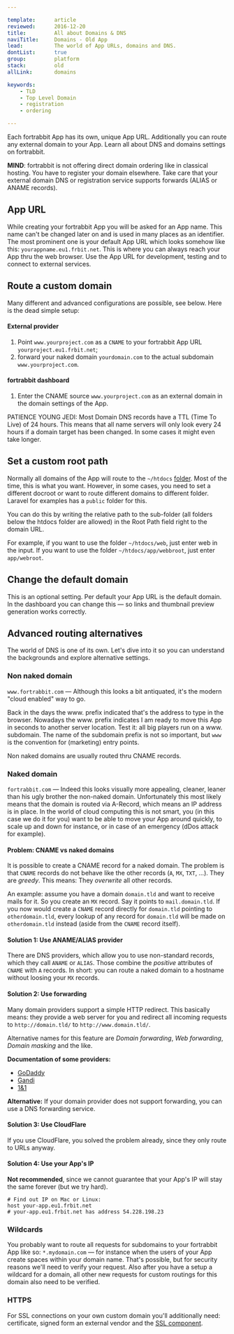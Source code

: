 ```yaml
---

template:      article
reviewed:      2016-12-20
title:         All about Domains & DNS
naviTitle:     Domains - Old App
lead:          The world of App URLs, domains and DNS.
dontList:      true
group:         platform
stack:         old
allLink:       domains

keywords:
    - TLD
    - Top Level Domain
    - registration
    - ordering

---
```


Each fortrabbit App has its own, unique App URL. Additionally you can route any external domain to your App. Learn all about DNS and domains settings on fortrabbit.

**MIND**: fortrabbit is not offering direct domain ordering like in classical hosting. You have to register your domain elsewhere. Take care that your external domain DNS or registration service supports forwards (ALIAS or ANAME records).

## App URL

While creating your fortrabbit App you will be asked for an App name. This name can't be changed later on and is used in many places as an identifier. The most prominent one is your default App URL which looks somehow like this: `yourappname.eu1.frbit.net`. This is where you can always reach your App thru the web browser. Use the App URL for development, testing and to connect to external services.

## Route a custom domain

Many different and advanced configurations are possible, see below. Here is the dead simple setup:

#### External provider

1. Point `www.yourproject.com` as a `CNAME` to your fortrabbit App URL `yourproject.eu1.frbit.net`;
2. forward your naked domain `yourdomain.com` to the actual subdomain `www.yourproject.com`.

#### fortrabbit dashboard

1. Enter the CNAME source `www.yourproject.com` as an external domain in the domain settings of the App.

PATIENCE YOUNG JEDI: Most Domain DNS records have a TTL (Time To Live) of 24 hours. This means that all name servers will only look every 24 hours if a domain target has been changed. In some cases it might even take longer.

## Set a custom root path

Normally all domains of the App will route to the `~/htdocs` [folder](directories). Most of the time, this is what you want. However, in some cases, you need to set a different docroot or want to route different domains to different folder. Laravel for examples has a `public` folder for this.

You can do this by writing the relative path to the sub-folder (all folders below the htdocs folder are allowed) in the Root Path field right to the domain URL.

For example, if you want to use the folder `~/htdocs/web`, just enter web in the input. If you want to use the folder `~/htdocs/app/webbroot`, just enter `app/webroot`.

## Change the default domain

This is an optional setting. Per default your App URL is the default domain. In the dashboard you can change this — so links and thumbnail preview generation works correctly.

## Advanced routing alternatives

The world of DNS is one of its own. Let's dive into it so you can understand the backgrounds and explore alternative settings.

### Non naked domain

`www.fortrabbit.com` — Although this looks a bit antiquated, it's the modern "cloud enabled" way to go.

Back in the days the www. prefix indicated that's the address to type in the browser. Nowadays the www. prefix indicates I am ready to move this App in seconds to another server location. Test it: all big players run on a www. subdomain. The name of the subdomain prefix is not so important, but `www` is the convention for (marketing) entry points.

Non naked domains are usually routed thru CNAME records.

### Naked domain

`fortrabbit.com` — Indeed this looks visually more appealing, cleaner, leaner than his ugly brother the non-naked domain. Unfortunately this most likely means that the domain is routed via A-Record, which means an IP address is in place. In the world of cloud computing this is not smart, you (in this case we do it for you) want to be able to move your App around quickly, to scale up and down for instance, or in case of an emergency (dDos attack for example).

#### Problem: CNAME vs naked domains

It is possible to create a CNAME record for a naked domain. The problem is that `CNAME` records do not behave like the other records (`A`, `MX`, `TXT`, …). They are *greedy*. This means: They *overwrite* all other records.

An example: assume you have a domain `domain.tld` and want to receive mails for it. So you create an `MX` record. Say it points to `mail.domain.tld`. If you now would create a `CNAME` record directly for `domain.tld` pointing to `otherdomain.tld`, every lookup of any record for `domain.tld` will be made on `otherdomain.tld` instead (aside from the `CNAME` record itself).

#### Solution 1: Use ANAME/ALIAS provider

There are DNS providers, which allow you to use non-standard records, which they call `ANAME` or `ALIAS`. Those combine the *positive* attributes of `CNAME`  with `A` records. In short: you can route a naked domain to a hostname without loosing your `MX` records.

#### Solution 2: Use forwarding

Many domain providers support a simple HTTP redirect. This basically means: they provide a web server for you and redirect all incoming requests to `http://domain.tld/` to `http://www.domain.tld/`.

Alternative names for this feature are *Domain forwarding*, *Web forwarding*, *Domain masking* and the like.

**Documentation of some providers:**

* [GoDaddy](https://support.godaddy.com/help/article/422/manually-forwarding-or-masking-your-domain-name)
* [Gandi](https://wiki.gandi.net/en/domains/management/domain-as-website/forwarding)
* [1&1](http://help.1and1.com/domains-c36931/manage-domains-c79822/domain-destination-c38672redirectforward-your-domain-a594868.html)

**Alternative:** If your domain provider does not support forwarding, you can use a DNS forwarding service.

#### Solution 3: Use CloudFlare

If you use CloudFlare, you solved the problem already, since they only route to URLs anyway.

#### Solution 4: Use your App's IP

**Not recommended**, since we cannot guarantee that your App's IP will stay the same forever (but we try hard).

```
# Find out IP on Mac or Linux:
host your-app.eu1.frbit.net
# your-app.eu1.frbit.net has address 54.228.198.23
```

### Wildcards

You probably want to route all requests for subdomains to your fortrabbit App like so: `*.mydomain.com` — for instance when the users of your App create spaces within your domain name. That's possible, but for security reasons we'll need to verify your request. Also after you have a setup a wildcard for a domain, all other new requests for custom routings for this domain also need to be verified.

### HTTPS

For SSL connections on your own custom domain you'll additionally need: certificate, signed form an external vendor and the [SSL component](ssl-old).

